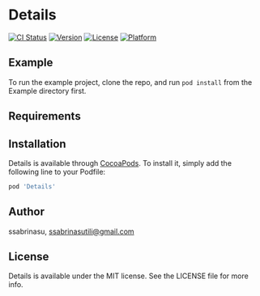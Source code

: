# Details

[![CI Status](https://img.shields.io/travis/ssabrinasu/Details.svg?style=flat)](https://travis-ci.org/ssabrinasu/Details)
[![Version](https://img.shields.io/cocoapods/v/Details.svg?style=flat)](https://cocoapods.org/pods/Details)
[![License](https://img.shields.io/cocoapods/l/Details.svg?style=flat)](https://cocoapods.org/pods/Details)
[![Platform](https://img.shields.io/cocoapods/p/Details.svg?style=flat)](https://cocoapods.org/pods/Details)

## Example

To run the example project, clone the repo, and run `pod install` from the Example directory first.

## Requirements

## Installation

Details is available through [CocoaPods](https://cocoapods.org). To install
it, simply add the following line to your Podfile:

```ruby
pod 'Details'
```

## Author

ssabrinasu, ssabrinasutili@gmail.com

## License

Details is available under the MIT license. See the LICENSE file for more info.

